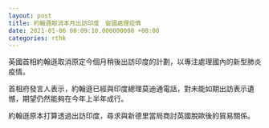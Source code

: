 ```yaml
---
layout: post
title: 約翰遜取消本月出訪印度　留國處理疫情
date: 2021-01-06 00:09:10.000000000 +08:00
categories: rthk
---
```


英國首相約翰遜取消原定今個月稍後出訪印度的計劃，以專注處理國內的新型肺炎疫情。

首相府發言人表示，約翰遜已經與印度總理莫迪通電話，對未能如期出訪表示遺憾，期望仍然能夠在今年上半年成行。

約翰遜原本打算透過出訪印度，尋求與新德里當局商討英國脫歐後的貿易關係。
